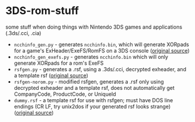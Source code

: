 # 3DS-rom-stuff

some stuff when doing things with Nintendo 3DS games and applications (.3ds/.cci, .cia)

* `ncchinfo_gen.py` - generates `ncchinfo.bin`, which will generate XORpads for a game's ExHeader/ExeFS/RomFS on a 3DS console ([original source](https://github.com/d0k3/Decrypt9WIP/blob/2935c881f436cc940f44a9455c2ae63aff1744d8/scripts/ncchinfo_gen.py))
* `ncchinfo_gen_exefs.py` - generates `ncchinfo.bin` which will only generate XORpads for a rom's ExeFS
* `rsfgen.py` - generates a .rsf, using a .3ds/.cci, decrypted exheader, and a template rsf ([original source](https://gbatemp.net/threads/release-exinjector-inject-original-exheaders-into-repacked-roms.373839/page-16#post-5298180))
* `rsfgen-norom.py` - modified rsfgen, generates a .rsf only using decrypted exheader and a template rsf, does not automatically get CompanyCode, ProductCode, or UniqueId
* `dummy.rsf` - a template rsf for use with rsfgen; must have DOS line endings (CR LF, try unix2dos if your generated rsf looks strange) ([original source](https://gist.github.com/mid-kid/d9c4ce50407c71ec9ef3))
